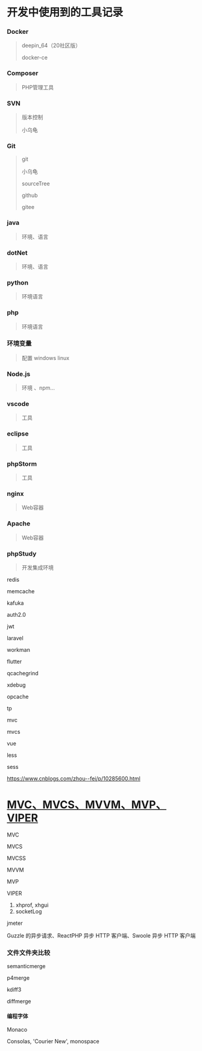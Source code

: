 # 开发中使用到的工具记录

### Docker

> deepin_64（20社区版）
>
> docker-ce



### Composer

> PHP管理工具



### SVN

> 版本控制
>
> 小乌龟



### Git

> git
>
> 小乌龟
>
> sourceTree
>
> github
>
> gitee



### java

> 环境、语言



### dotNet

> 环境、语言



### python

> 环境语言



### php

> 环境语言



### 环境变量

> 配置 windows linux



### Node.js

> 环境 、npm...



### vscode

> 工具



### eclipse

> 工具



### phpStorm

> 工具



### nginx

> Web容器

### Apache

> Web容器

###  phpStudy

>开发集成环境



redis

memcache

kafuka

auth2.0

jwt

laravel

workman

flutter

qcachegrind

xdebug

opcache

tp

mvc

mvcs

vue

less

sess



https://www.cnblogs.com/zhou--fei/p/10285600.html

# [MVC、MVCS、MVVM、MVP、VIPER](https://www.cnblogs.com/zhou--fei/p/10285600.html)



MVC

MVCS

MVCSS

MVVM

MVP

VIPER



1. xhprof, xhgui
2. socketLog

jmeter

Guzzle 的异步请求、ReactPHP 异步 HTTP 客户端、Swoole 异步 HTTP 客户端



### 文件文件夹比较

semanticmerge

p4merge

kdiff3

diffmerge



#### 编程字体

Monaco

Consolas, 'Courier New', monospace